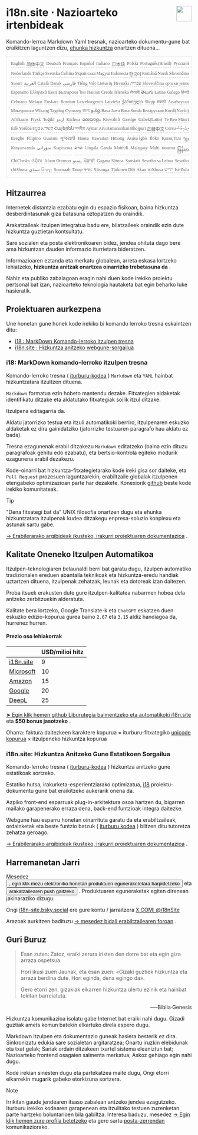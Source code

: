 <h1 style="display:flex;justify-content:space-between">i18n.site ⋅ Nazioarteko irtenbideak<img src="//p.3ti.site/logo.svg" style="user-select:none;margin-top:-1px;width:42px"></h1>

Komando-lerroa Markdown Yaml tresnak, nazioarteko dokumentu-gune bat eraikitzen laguntzen dizu, [ehunka hizkuntza](/i18/LANG_CODE) onartzen dituena...

<pre class="langli" style="display:flex;flex-wrap:wrap;background:transparent;border:1px solid #eee;font-size:12px;box-shadow:0 0 3px inset #eee;padding:12px 5px 4px 12px;justify-content:space-between;"><style>pre.langli i{font-weight:300;font-family:s;margin-right:2px;margin-bottom:8px;font-style:normal;color:#666;border-bottom:1px dashed #ccc;}</style><i>English</i><i>简体中文</i><i>Deutsch</i><i>Français</i><i>Español</i><i>Italiano</i><i>日本語</i><i>Polski</i><i>Português(Brasil)</i><i>Русский</i><i>Nederlands</i><i>Türkçe</i><i>Svenska</i><i>Čeština</i><i>Українська</i><i>Magyar</i><i>Indonesia</i><i>한국어</i><i>Română</i><i>Norsk</i><i>Slovenčina</i><i>Suomi</i><i>العربية</i><i>Català</i><i>Dansk</i><i>فارسی</i><i>Tiếng Việt</i><i>Lietuvių</i><i>Hrvatski</i><i>עברית</i><i>Slovenščina</i><i>српски језик</i><i>Esperanto</i><i>Ελληνικά</i><i>Eesti</i><i>Български</i><i>ไทย</i><i>Haitian Creole</i><i>Íslenska</i><i>नेपाली</i><i>తెలుగు</i><i>Latine</i><i>Galego</i><i>हिन्दी</i><i>Cebuano</i><i>Melayu</i><i>Euskara</i><i>Bosnian</i><i>Letzeburgesch</i><i>Latviešu</i><i>ქართული</i><i>Shqip</i><i>मराठी</i><i>Azərbaycan</i><i>Македонски</i><i>Wikang Tagalog</i><i>Cymraeg</i><i>বাংলা</i><i>தமிழ்</i><i>Basa Jawa</i><i>Basa Sunda</i><i>Беларуская</i><i>Kurdî(Navîn)</i><i>Afrikaans</i><i>Frysk</i><i>Toğikī</i><i>اردو</i><i>Kichwa</i><i>മലയാളം</i><i>Kiswahili</i><i>Gaeilge</i><i>Uzbek(Latin)</i><i>Te Reo Māori</i><i>Èdè Yorùbá</i><i>ಕನ್ನಡ</i><i>አማርኛ</i><i>Հայերեն</i><i>অসমীয়া</i><i>Aymar Aru</i><i>Bamanankan</i><i>Bhojpuri</i><i>正體中文</i><i>Corsu</i><i>ދިވެހިބަސް</i><i>Eʋegbe</i><i>Filipino</i><i>Guarani</i><i>ગુજરાતી</i><i>Hausa</i><i>Hawaiian</i><i>Hmong</i><i>Ásụ̀sụ́ Ìgbò</i><i>Iloko</i><i>Қазақ Тілі</i><i>ខ្មែរ</i><i>Kinyarwanda</i><i>سۆرانی</i><i>Кыргызча</i><i>ລາວ</i><i>Lingála</i><i>Ganda</i><i>Maithili</i><i>Malagasy</i><i>Malti</i><i>монгол</i><i>မြန်မာ</i><i>ChiCheŵa</i><i>ଓଡ଼ିଆ</i><i>Afaan Oromoo</i><i>پښتو</i><i>ਪੰਜਾਬੀ</i><i>Gagana Sāmoa</i><i>Sanskrit</i><i>Sesotho sa Leboa</i><i>Sesotho</i><i>chiShona</i><i>سنڌي</i><i>සිංහල</i><i>Soomaali</i><i>Татар</i><i>ትግር</i><i>Xitsonga</i><i>Türkmen Dili</i><i>Akan</i><i>isiXhosa</i><i>ייִדיש</i><i>Isi-Zulu</i></pre>

## Hitzaurrea

Internetek distantzia ezabatu egin du espazio fisikoan, baina hizkuntza desberdintasunak giza batasuna oztopatzen du oraindik.

Arakatzaileak itzulpen integratua badu ere, bilatzaileek oraindik ezin dute hizkuntza guztietan kontsultatu.

Sare sozialen eta posta elektronikoaren bidez, jendea ohituta dago bere ama hizkuntzan dauden informazio iturrietara bideratzen.

Informazioaren eztanda eta merkatu globalean, arreta eskasa lortzeko lehiatzeko, **hizkuntza anitzak onartzea oinarrizko trebetasuna da** .

Nahiz eta publiko zabalagoan eragin nahi duen kode irekiko proiektu pertsonal bat izan, nazioarteko teknologia hautaketa bat egin beharko luke hasieratik.

## <a rel=id href="#project" id="project"></a> Proiektuaren aurkezpena

Une honetan gune honek kode irekiko bi komando lerroko tresna eskaintzen ditu:

* [i18 : MarkDown Komando-lerroko itzulpen tresna](/i18/feature)
* [i18n.site : Hizkuntza anitzeko webgune-sorgailua](/i18n.site)

### <a rel=id href="#i18" id="i18"></a> i18: MarkDown komando-lerroko itzulpen tresna

Komando-lerroko tresna ( [iturburu-kodea](https://github.com/i18n-site/rust/tree/main/i18) ) `Markdown` eta `YAML` hainbat hizkuntzatara itzultzen dituena.

`Markdown` formatua ezin hobeto mantendu dezake. Fitxategien aldaketak identifikatu ditzake eta aldatutako fitxategiak soilik itzul ditzake.

Itzulpena editagarria da.

Aldatu jatorrizko testua eta itzuli automatikoki berriro, itzulpenaren eskuzko aldaketak ez dira gainidatziko (jatorrizko testuaren paragrafo hau aldatu ez bada).

Tresna ezagunenak erabil ditzakezu `Markdown` editatzeko (baina ezin dituzu paragrafoak gehitu edo ezabatu), eta bertsio-kontrola egiteko modurik ezagunena erabil dezakezu.

Kode-oinarri bat hizkuntza-fitxategietarako kode ireki gisa sor daiteke, eta `Pull Request` prozesuen laguntzarekin, erabiltzaile globalak itzulpenen etengabeko optimizazioan parte har dezakete. Konexiorik [github](//github.com) beste kode irekiko komunitateak.

> [!TIP]
> "Dena fitxategi bat da" UNIX filosofia onartzen dugu eta ehunka hizkuntzatara itzulpenak kudea ditzakegu enpresa-soluzio konplexu eta astunak sartu gabe.

[→ Erabilerarako argibideak ikusteko, irakurri proiektuaren dokumentazioa](/i18) .

## Kalitate Oneneko Itzulpen Automatikoa

Itzulpen-teknologiaren belaunaldi berri bat garatu dugu, itzulpen automatiko tradizionalen ereduen abantaila teknikoak eta hizkuntza-eredu handiak uztartzen dituena, itzulpenak zehatzak, leunak eta dotoreak izan daitezen.

Proba itsuek erakusten dute gure itzulpen-kalitatea nabarmen hobea dela antzeko zerbitzuekin alderatuta.

Kalitate bera lortzeko, Google Translate-k eta `ChatGPT` eskatzen duen eskuzko edizio-kopurua gurea baino `2.67` eta `3.15` aldiz handiagoa da, hurrenez hurren.

#### <a rel=id href="#price" id="price"></a> Prezio oso lehiakorrak

|                                                                                   | USD/milioi hitz |
| --------------------------------------------------------------------------------- | ------------- |
| [i18n.site](https://i18n.site)                                                    | 9             |
| [Microsoft](https://azure.microsoft.com/pricing/details/cognitive-services/translator) | 10            |
| [Amazon](https://aws.amazon.com/translate/pricing)                                | 15            |
| [Google](https://cloud.google.com/translate/pricing)                                | 20            |
| [DeepL](https://www.deepl.com/zh/pro#developer)                                  | 25            |

[➤ Egin klik hemen github Liburutegia baimentzeko eta automatikoki i18n.site](https://github.com/login/oauth/authorize?client_id=Ov23liuGAmK0plc9FgB3&amp;scope=user:email,user:follow,public_repo) eta **$50 bonus jasotzeko** .

Oharra: faktura daitezkeen karaktere kopurua = iturburu-fitxategiko [unicode kopurua](https://en.wikipedia.org/wiki/Unicode) × itzulpeneko hizkuntza kopurua

### i18n.site: Hizkuntza Anitzeko Gune Estatikoen Sorgailua

Komando-lerroko tresna ( [iturburu-kodea](https://github.com/i18n-site/rust/tree/main/i18n-site) ) hizkuntza anitzeko gune estatikoak sortzeko.

Estatiko hutsa, irakurketa-esperientziarako optimizatua, [i18](#i18) proiektu-dokumentu gune bat eraikitzeko aukerarik onena da.

Azpiko front-end esparruak plug-in-arkitektura osoa hartzen du, bigarren mailako garapenerako erraza dena, back-end funtzioak integra daitezke.

Webgune hau esparru honetan oinarrituta garatu da eta erabiltzaileak, ordainketak eta beste funtzio batzuk ( [iturburu kodea](/i18n.site/c/src) ) biltzen ditu tutoretza zehatza geroago.

[→ Erabilerarako argibideak ikusteko, irakurri proiektuaren dokumentazioa](/i18n.site) .

## Harremanetan Jarri

Mesedez <button onclick="mailsub()">, egin klik mezu elektroniko honetan produktuen eguneraketetara harpidetzeko</button> eta <button onclick="webpush()">arakatzailearen push gaitzeko</button> . Produktuaren eguneraketak egiten direnean jakinaraziko dizugu.

Ongi [i18n-site.bsky.social](https://bsky.app/profile/i18n-site.bsky.social) ere gure kontu / jarraitzera [X.COM: @i18nSite](https://x.com/i18nSite)

Arazoak aurkitzen badituzu [→ mesedez bidali erabiltzailearen foroan](https://groups.google.com/u/1/g/i18n) .

## Guri Buruz

> Esan zuten: Zatoz, eraiki zerura iristen den dorre bat eta egin giza arraza ospetsua.
>
> Hori ikusi zuen Jaunak, eta esan zuen: «Gizaki guztiek hizkuntza eta arraza berdina dute. Hori eginda, dena egingo da».
>
> Gero etorri zen, gizakiak elkarren hizkuntza ulertu ezinik eta hainbat tokitan barreiatuta.

<p style="text-align:right">──Biblia·Genesis</p>

Hizkuntza komunikazioa isolatu gabe Internet bat eraiki nahi dugu.
Gizadi guztiak amets komun batekin elkartuko direla espero dugu.

Markdown itzulpen eta dokumentazio guneak hasiera besterik ez dira.
Sinkronizatu edukia sare sozialetan argitaratzea;
Onartu iruzkin elebidunak eta txat gelak;
Sariak ordain ditzakeen txartel sistema eleaniztun bat;
Nazioarteko frontend osagaien salmenta merkatua;
Askoz gehiago egin nahi dugu.

Kode irekian sinesten dugu eta partekatzea maite dugu,
Ongi etorri elkarrekin mugarik gabeko etorkizuna sortzera.

> [!NOTE]
> Irrikitan gaude jendearen itsaso zabalean antzeko jendea ezagutzeko.
> Iturburu irekiko kodearen garapenean eta itzulitako testuen zuzenketan parte hartzeko boluntarioen bila gabiltza.
> Interesa baduzu, mesedez [→ Egin klik hemen zure profila betetzeko](https://ggl.link/i18n) eta gero sartu [posta-zerrendan](https://groups.google.com/u/2/g/i18n-site) komunikaziorako.
